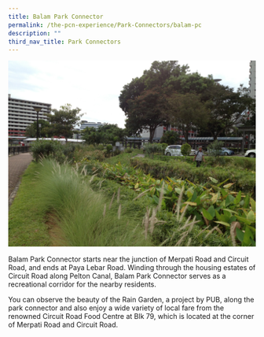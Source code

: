```yaml
---
title: Balam Park Connector
permalink: /the-pcn-experience/Park-Connectors/balam-pc
description: ""
third_nav_title: Park Connectors
---
```

![](/images/Balam%20PC.jpeg)


Balam Park Connector starts near the junction of Merpati Road and Circuit Road, and ends at Paya Lebar Road. Winding through the housing estates of Circuit Road along Pelton Canal, Balam Park Connector serves as a recreational corridor for the nearby residents.

You can observe the beauty of the Rain Garden, a project by PUB, along the park connector and also enjoy a wide variety of local fare from the renowned Circuit Road Food Centre at Blk 79, which is located at the corner of Merpati Road and Circuit Road.

